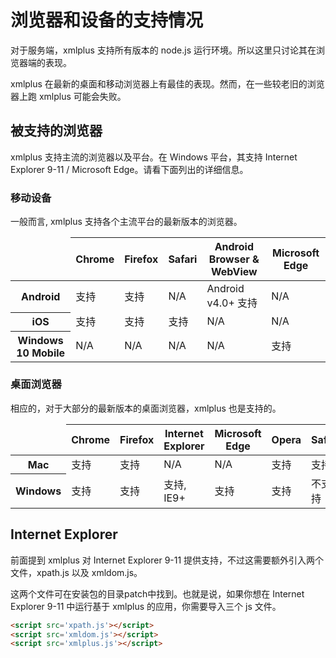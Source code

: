 # 浏览器和设备的支持情况

对于服务端，xmlplus 支持所有版本的 node.js 运行环境。所以这里只讨论其在浏览器端的表现。

xmlplus 在最新的桌面和移动浏览器上有最佳的表现。然而，在一些较老旧的浏览器上跑 xmlplus 可能会失败。

## 被支持的浏览器

xmlplus 支持主流的浏览器以及平台。在 Windows 平台，其支持 Internet Explorer 9-11 / Microsoft Edge。请看下面列出的详细信息。

### 移动设备

一般而言, xmlplus 支持各个主流平台的最新版本的浏览器。

<div class="table-responsive">
<table class="table table-bordered table-striped">
  <thead>
    <tr>
      <td></td>
      <th>Chrome</th>
      <th>Firefox</th>
      <th>Safari</th>
      <th>Android Browser &amp; WebView</th>
      <th>Microsoft Edge</th>
    </tr>
  </thead>
  <tbody>
    <tr>
      <th scope="row">Android</th>
      <td class="text-success">支持</td>
      <td class="text-success">支持</td>
      <td class="text-muted">N/A</td>
      <td class="text-success">Android v4.0+ 支持</td>
      <td class="text-muted">N/A</td>
    </tr>
    <tr>
      <th scope="row">iOS</th>
      <td class="text-success">支持</td>
      <td class="text-success">支持</td>
      <td class="text-success">支持</td>
      <td class="text-muted">N/A</td>
      <td class="text-muted">N/A</td>
    </tr>
    <tr>
      <th scope="row">Windows 10 Mobile</th>
      <td class="text-muted">N/A</td>
      <td class="text-muted">N/A</td>
      <td class="text-muted">N/A</td>
      <td class="text-muted">N/A</td>
      <td class="text-success">支持</td>
    </tr>
  </tbody>
</table>
</div>

### 桌面浏览器

相应的，对于大部分的最新版本的桌面浏览器，xmlplus 也是支持的。

<div class="table-responsive">
<table class="table table-bordered table-striped">
  <thead>
    <tr>
      <td></td>
      <th>Chrome</th>
      <th>Firefox</th>
      <th>Internet Explorer</th>
      <th>Microsoft Edge</th>
      <th>Opera</th>
      <th>Safari</th>
    </tr>
  </thead>
  <tbody>
    <tr>
      <th scope="row">Mac</th>
      <td class="text-success">支持</td>
      <td class="text-success">支持</td>
      <td class="text-muted">N/A</td>
      <td class="text-muted">N/A</td>
      <td class="text-success">支持</td>
      <td class="text-success">支持</td>
    </tr>
    <tr>
      <th scope="row">Windows</th>
      <td class="text-success">支持</td>
      <td class="text-success">支持</td>
      <td class="text-success">支持, IE9+</td>
      <td class="text-success">支持</td>
      <td class="text-success">支持</td>
      <td class="text-danger">不支持</td>
    </tr>
  </tbody>
</table>
</div>

## Internet Explorer

前面提到 xmlplus 对 Internet Explorer 9-11 提供支持，不过这需要额外引入两个文件，xpath.js 以及 xmldom.js。

这两个文件可在安装包的目录patch中找到。也就是说，如果你想在 Internet Explorer 9-11 中运行基于 xmlplus 的应用，你需要导入三个 js 文件。

```html
<script src='xpath.js'></script>
<script src='xmldom.js'></script>
<script src='xmlplus.js'></script>
```